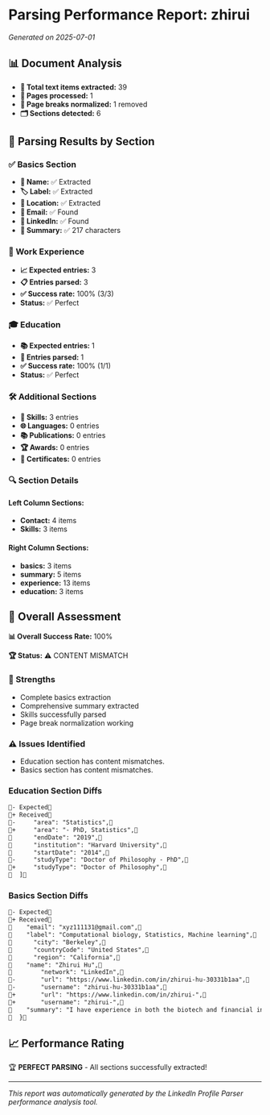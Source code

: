 # Parsing Performance Report: zhirui

*Generated on 2025-07-01*

## 📊 Document Analysis
- **📄 Total text items extracted:** 39
- **📑 Pages processed:** 1
- **🔄 Page breaks normalized:** 1 removed
- **🗂️ Sections detected:** 6

## 🎯 Parsing Results by Section

### ✅ Basics Section
- **👤 Name:** ✅ Extracted
- **🏷️ Label:** ✅ Extracted
- **📍 Location:** ✅ Extracted
- **📧 Email:** ✅ Found
- **🔗 LinkedIn:** ✅ Found
- **📝 Summary:** ✅ 217 characters

### 💼 Work Experience
- **📈 Expected entries:** 3
- **📋 Entries parsed:** 3
- **✅ Success rate:** 100% (3/3)
- **Status:** ✅ Perfect

### 🎓 Education
- **📚 Expected entries:** 1
- **🏫 Entries parsed:** 1
- **✅ Success rate:** 100% (1/1)
- **Status:** ✅ Perfect

### 🛠️ Additional Sections
- **🔧 Skills:** 3 entries
- **🌐 Languages:** 0 entries
- **📚 Publications:** 0 entries
- **🏆 Awards:** 0 entries
- **📜 Certificates:** 0 entries

### 🔍 Section Details
#### Left Column Sections:
- **Contact:** 4 items
- **Skills:** 3 items

#### Right Column Sections:
- **basics:** 3 items
- **summary:** 5 items
- **experience:** 13 items
- **education:** 3 items

## 🎯 Overall Assessment

**📊 Overall Success Rate:** 100%

**🏆 Status:** ⚠️ CONTENT MISMATCH

### 💪 Strengths
- Complete basics extraction
- Comprehensive summary extracted
- Skills successfully parsed
- Page break normalization working

### ⚠️ Issues Identified
- Education section has content mismatches.
- Basics section has content mismatches.
### Education Section Diffs
```diff
- Expected
+ Received
-     "area": "Statistics",
+     "area": "- PhD, Statistics",
      "endDate": "2019",
      "institution": "Harvard University",
      "startDate": "2014",
-     "studyType": "Doctor of Philosophy - PhD",
+     "studyType": "Doctor of Philosophy",
  ]
```

### Basics Section Diffs
```diff
- Expected
+ Received
    "email": "xyz111131@gmail.com",
    "label": "Computational biology, Statistics, Machine learning",
      "city": "Berkeley",
      "countryCode": "United States",
      "region": "California",
    "name": "Zhirui Hu",
        "network": "LinkedIn",
-       "url": "https://www.linkedin.com/in/zhirui-hu-30331b1aa",
-       "username": "zhirui-hu-30331b1aa",
+       "url": "https://www.linkedin.com/in/zhirui-",
+       "username": "zhirui-",
    "summary": "I have experience in both the biotech and financial industries, where I have observed that statistical and machine learning models for pattern and knowledge discovery share remarkable similarities across these fields.",
  }
```


## 📈 Performance Rating

🏆 **PERFECT PARSING** - All sections successfully extracted!

---
*This report was automatically generated by the LinkedIn Profile Parser performance analysis tool.*
